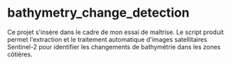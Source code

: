 # bathymetry_change_detection
Ce projet s'insère dans le cadre de mon essai de maîtrise. Le script produit permet l'extraction et le traitement automatique d'images satellitaires Sentinel-2 pour identifier les changements de bathymétrie dans les zones côtières.
